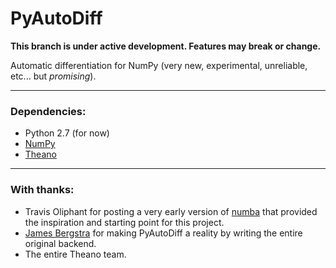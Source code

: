 PyAutoDiff
==========

**This branch is under active development. Features may break or change.**

Automatic differentiation for NumPy (very new, experimental, unreliable, etc... but *promising*).

---
### Dependencies:
  * Python 2.7 (for now)
  * [NumPy](http://www.numpy.org/)
  * [Theano](http://deeplearning.net/software/theano/)

---
### With thanks:
  * Travis Oliphant for posting a very early version of [numba](http://numba.pydata.org/) that provided the inspiration and starting point for this project.
  * [James Bergstra](https://github.com/jaberg) for making PyAutoDiff a reality by writing the entire original backend.
  * The entire Theano team.

